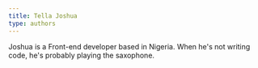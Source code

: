 ```yaml
---
title: Tella Joshua
type: authors
---
```

Joshua is a Front-end developer based in Nigeria. When he's not writing code, he's probably playing the saxophone.
